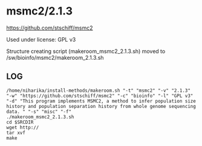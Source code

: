 msmc2/2.1.3
========================

<https://github.com/stschiff/msmc2>

Used under license:
GPL v3


Structure creating script (makeroom_msmc2_2.1.3.sh) moved to /sw/bioinfo/msmc2/makeroom_2.1.3.sh

LOG
---

    /home/niharika/install-methods/makeroom.sh "-t" "msmc2" "-v" "2.1.3" "-w" "https://github.com/stschiff/msmc2" "-c" "bioinfo" "-l" "GPL v3" "-d" "This program implements MSMC2, a method to infer population size history and population separation history from whole genome sequencing data. " "-s" "misc" "-f"
    ./makeroom_msmc2_2.1.3.sh
    cd $SRCDIR
    wget http://
    tar xvf 
    make

